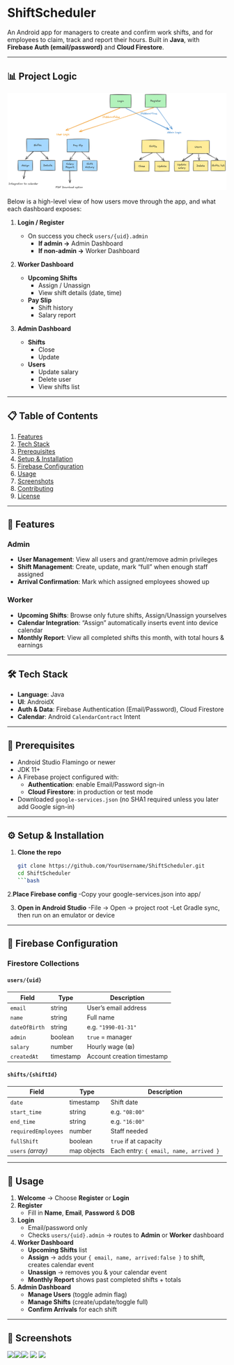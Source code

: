 # ShiftScheduler

An Android app for managers to create and confirm work shifts, and for employees to claim, track and report their hours. Built in **Java**, with **Firebase Auth (email/password)** and **Cloud Firestore**.

---
## 📊 Project Logic

![Overall app flow](docs/ProjectLogic.png)

Below is a high-level view of how users move through the app, and what each dashboard exposes:

1. **Login / Register**  
   - On success you check `users/{uid}.admin`  
     - **If admin →** Admin Dashboard  
     - **If non-admin →** Worker Dashboard  

2. **Worker Dashboard**  
   - **Upcoming Shifts**  
     - Assign / Unassign  
     - View shift details (date, time)  
   - **Pay Slip**  
     - Shift history  
     - Salary report  

3. **Admin Dashboard**  
   - **Shifts**  
     - Close  
     - Update  
   - **Users**  
     - Update salary  
     - Delete user  
     - View shifts list  
---

## 📋 Table of Contents

1. [Features](#-features)  
2. [Tech Stack](#-tech-stack)  
3. [Prerequisites](#-prerequisites)  
4. [Setup & Installation](#-setup--installation)  
5. [Firebase Configuration](#-firebase-configuration)  
6. [Usage](#-usage)  
7. [Screenshots](#-screenshots)  
8. [Contributing](#-contributing)  
9. [License](#-license)  

---

## 🚀 Features

### Admin
- **User Management**: View all users and grant/remove admin privileges  
- **Shift Management**: Create, update, mark “full” when enough staff assigned  
- **Arrival Confirmation**: Mark which assigned employees showed up  

### Worker
- **Upcoming Shifts**: Browse only future shifts, Assign/Unassign yourselves  
- **Calendar Integration**: “Assign” automatically inserts event into device calendar  
- **Monthly Report**: View all completed shifts this month, with total hours & earnings  

---

## 🛠️ Tech Stack

- **Language**: Java  
- **UI**: AndroidX 
- **Auth & Data**: Firebase Authentication (Email/Password), Cloud Firestore  
- **Calendar**: Android `CalendarContract` Intent  

---

## 🔧 Prerequisites

- Android Studio Flamingo or newer  
- JDK 11+  
- A Firebase project configured with:  
  - **Authentication**: enable Email/Password sign-in  
  - **Cloud Firestore**: in production or test mode  
- Downloaded `google-services.json` (no SHA1 required unless you later add Google sign-in)  

---

## ⚙️ Setup & Installation

1. **Clone the repo**  
   ```bash
   git clone https://github.com/YourUsername/ShiftScheduler.git
   cd ShiftScheduler
   ```bash

2.**Place Firebase config**
    -Copy your google-services.json into app/

3. **Open in Android Studio**
    -File → Open → project root
    -Let Gradle sync, then run on an emulator or device

---

## 🔑 Firebase Configuration

### Firestore Collections

#### `users/{uid}`

| Field         | Type      | Description                 |
|---------------|-----------|-----------------------------|
| `email`       | string    | User’s email address        |
| `name`        | string    | Full name                   |
| `dateOfBirth` | string    | e.g. `"1990-01-31"`         |
| `admin`       | boolean   | `true` = manager            |
| `salary`      | number    | Hourly wage (₪)             |
| `createdAt`   | timestamp | Account creation timestamp  |

#### `shifts/{shiftId}`

| Field               | Type        | Description                          |
|---------------------|-------------|--------------------------------------|
| `date`              | timestamp   | Shift date                           |
| `start_time`        | string      | e.g. `"08:00"`                       |
| `end_time`          | string      | e.g. `"16:00"`                       |
| `requiredEmployees` | number      | Staff needed                         |
| `fullShift`         | boolean     | `true` if at capacity                |
| `users` _(array)_   | map objects | Each entry: `{ email, name, arrived }` |

---

## 📱 Usage

1. **Welcome** → Choose **Register** or **Login**  
2. **Register**  
   - Fill in **Name**, **Email**, **Password** & **DOB**  
3. **Login**  
   - Email/password only  
   - Checks `users/{uid}.admin` → routes to **Admin** or **Worker** dashboard  
4. **Worker Dashboard**  
   - **Upcoming Shifts** list  
   - **Assign** → adds your `{ email, name, arrived:false }` to shift, creates calendar event  
   - **Unassign** → removes you & your calendar event  
   - **Monthly Report** shows past completed shifts + totals  
5. **Admin Dashboard**  
   - **Manage Users** (toggle admin flag)  
   - **Manage Shifts** (create/update/toggle full)  
   - **Confirm Arrivals** for each shift  

---
## 📸 Screenshots
<p float="left"> <img src="docs/welcome.png" width="200"/><img src="docs/monthly_report.jpg" width="200"/><img src="docs/admin_shifts.jpg" width="200"/> <img src="docs/admin_users.jpg" width="200"/> <img src="docs/worker_shifts.jpg" width="200"/></p>

